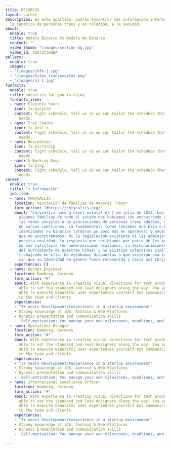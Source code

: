 ```yaml
---
title: RECURSOS
layout: career
description: En este apartado, podrás encontrar más información interesante sobre
  la temática de personas trans y en relación, a la sanidad.
about:
  enable: true
  title: Modelo Binario Vs Modelo No Binario
  content: ''
  video_thumb: "/images/section-bg.jpg"
  video_id: 1QbTZYiQ6BA
gallery:
  enable: true
  images:
  - "/images/jhfk-j.jpg"
  - "/images/hitos_transexuales.png"
  - "/images/a1-1.jpg"
funfacts:
  enable: true
  title: amenities for you to enjoy
  funfacts_item:
  - name: Flexible hours
    icon: fa-bicycle
    content: Tight schedule, tell us so we can tailor the schedule that fits your
      needs.
  - name: Free Snacks
    icon: fa-bell-o
    content: Tight schedule, tell us so we can tailor the schedule that fits your
      needs.
  - name: Recreation
    icon: fa-microchip
    content: Tight schedule, tell us so we can tailor the schedule that fits your
      needs.
  - name: 5 Working Days
    icon: fa-plug
    content: Tight schedule, tell us so we can tailor the schedule that fits your
      needs.
career:
  enable: true
  title: "+ Infromación"
  job_item:
  - name: CHRYSALLIS
    location: Asociación de familias de menores Trans*
    form_action: "#https://chrysallis.org/"
    about: 'Chrysallis nace a nivel estatal el 1 de julio de 2013. Los meses previos
      algunas familias de todo el estado nos habíamos ido encontrando a través de
      las redes sociales o de asociaciones de personas trans adultas, coincidiendo
      en varias cuestiones. La fundamental: todas teníamos una hija o hijo trans (las
      identidades no binarias tardaron un poco más en aparecer) y necesitábamos respuestas
      que no encontrábamos. Ni la legislación existente ni las administraciones, contemplaban
      nuestra realidad, la respuesta que recibíamos por parte de les profesionales
      no nos satisfacía (en numerosísimas ocasiones, su desconocimiento era la causa
      del sufrimiento de nuestres niñes) y no existían colectivos similares que estuvieran
      trabajando en ello. No estábamos dispuestas a que vivieran una infancia y juventud
      sin que su identidad de género fuera reconocida y nació así Chrysallis.'
    experiences: []
  - name: DevOps Engineer
    location: Hamburg, Germany
    form_action: "#"
    about: With experience in creating visual directions for tech products, you are
      able to set the standard and lead designers along the way. You are not only
      able to execute beautiful user experiences yourself but communicate those concepts
      to the team and clients.
    experiences:
    - "3+ years Development\texperience in a startup environment"
    - Strong knowledge of iOS, Android & Web Platforms
    - Dynamic presentation and communication skills
    - 'Self-motivation: You manage your own milestones, deadlines, and priorities'
  - name: Operations Manager
    location: Hamburg, Germany
    form_action: "#"
    about: With experience in creating visual directions for tech products, you are
      able to set the standard and lead designers along the way. You are not only
      able to execute beautiful user experiences yourself but communicate those concepts
      to the team and clients.
    experiences:
    - "3+ years Development\texperience in a startup environment"
    - Strong knowledge of iOS, Android & Web Platforms
    - Dynamic presentation and communication skills
    - 'Self-motivation: You manage your own milestones, deadlines, and priorities'
  - name: International Compliance Officer
    location: Hamburg, Germany
    form_action: "#"
    about: With experience in creating visual directions for tech products, you are
      able to set the standard and lead designers along the way. You are not only
      able to execute beautiful user experiences yourself but communicate those concepts
      to the team and clients.
    experiences:
    - "3+ years Development\texperience in a startup environment"
    - Strong knowledge of iOS, Android & Web Platforms
    - Dynamic presentation and communication skills
    - 'Self-motivation: You manage your own milestones, deadlines, and priorities'

---
```


